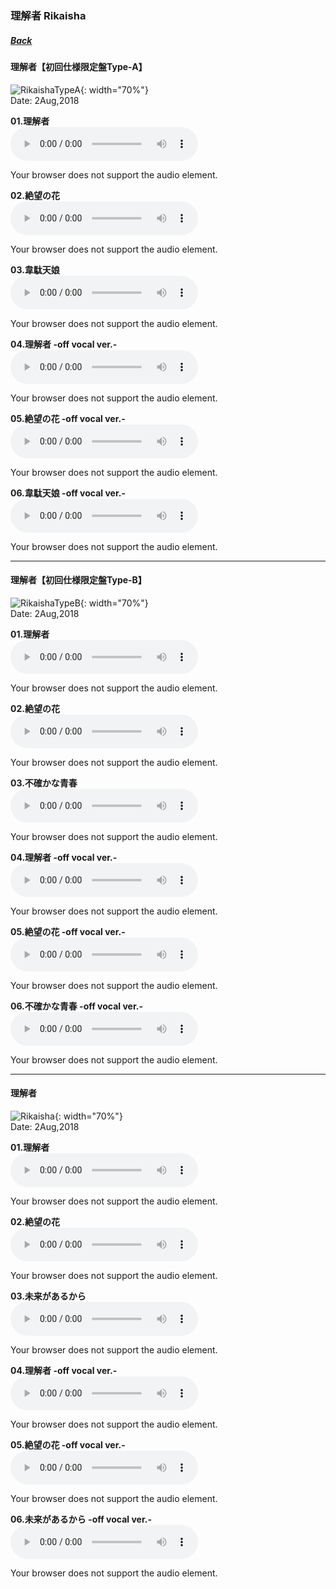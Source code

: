 ### 理解者 Rikaisha
##### [Back](Music_List.md)

#### 理解者【初回仕様限定盤Type-A】  
![RikaishaTypeA](../../Img/Music/RikaishaTypeA.jpg){: width="70%"}  
Date: 2Aug,2018  

**01.理解者**  
<audio controls="controls">
  <source type="audio/mp3" src="../../Music/03_Rikaisha/01.%20理解者.mp3"></source>
  <p>Your browser does not support the audio element.</p>
</audio>

**02.絶望の花**  
<audio controls="controls">
  <source type="audio/mp3" src="../../Music/03_Rikaisha/02.%20絶望の花.mp3"></source>
  <p>Your browser does not support the audio element.</p>
</audio>

**03.韋駄天娘**  
<audio controls="controls">
  <source type="audio/mp3" src="../../Music/03_Rikaisha/03.%20韋駄天娘.mp3"></source>
  <p>Your browser does not support the audio element.</p>
</audio>

**04.理解者 -off vocal ver.-**  
<audio controls="controls">
  <source type="audio/mp3" src="../../Music/03_Rikaisha/04.%20理解者%20-off%20vocal%20ver.-%20.mp3"></source>
  <p>Your browser does not support the audio element.</p>
</audio>

**05.絶望の花 -off vocal ver.-**  
<audio controls="controls">
  <source type="audio/mp3" src="../../Music/03_Rikaisha/05.%20絶望の花%20-off%20vocal%20ver.-%20.mp3"></source>
  <p>Your browser does not support the audio element.</p>
</audio>

**06.韋駄天娘 -off vocal ver.-**  
<audio controls="controls">
  <source type="audio/mp3" src="../../Music/03_Rikaisha/Off%20Vocal%20(Type%20A)/06.%20韋駄天娘%20-off%20vocal%20ver.-.mp3"></source>
  <p>Your browser does not support the audio element.</p>
</audio>

---

#### 理解者【初回仕様限定盤Type-B】  
![RikaishaTypeB](../../Img/Music/RikaishaTypeB.jpg){: width="70%"}  
Date: 2Aug,2018  

**01.理解者**  
<audio controls="controls">
  <source type="audio/mp3" src="../../Music/03_Rikaisha/01.%20理解者.mp3"></source>
  <p>Your browser does not support the audio element.</p>
</audio>

**02.絶望の花**  
<audio controls="controls">
  <source type="audio/mp3" src="../../Music/03_Rikaisha/02.%20絶望の花.mp3"></source>
  <p>Your browser does not support the audio element.</p>
</audio>

**03.不確かな青春**  
<audio controls="controls">
  <source type="audio/mp3" src="../../Music/03_Rikaisha/03.不確かな青春.mp3"></source>
  <p>Your browser does not support the audio element.</p>
</audio>

**04.理解者 -off vocal ver.-**  
<audio controls="controls">
  <source type="audio/mp3" src="../../Music/03_Rikaisha/04.%20理解者%20-off%20vocal%20ver.-%20.mp3"></source>
  <p>Your browser does not support the audio element.</p>
</audio>

**05.絶望の花 -off vocal ver.-**  
<audio controls="controls">
  <source type="audio/mp3" src="../../Music/03_Rikaisha/05.%20絶望の花%20-off%20vocal%20ver.-%20.mp3"></source>
  <p>Your browser does not support the audio element.</p>
</audio>

**06.不確かな青春 -off vocal ver.-**    
<audio controls="controls">
  <source type="audio/mp3" src="../../Music/03_Rikaisha/Off%20Vocal%20(Type%20B)/06.不確かな青春%20-off%20vocal%20ver.-%20.mp3"></source>
  <p>Your browser does not support the audio element.</p>
</audio>

---

#### 理解者  
![Rikaisha](../../Img/Music/Rikaisha.jpg){: width="70%"}  
Date: 2Aug,2018  

**01.理解者**  
<audio controls="controls">
  <source type="audio/mp3" src="../../Music/03_Rikaisha/01.%20理解者.mp3"></source>
  <p>Your browser does not support the audio element.</p>
</audio>

**02.絶望の花**  
<audio controls="controls">
  <source type="audio/mp3" src="../../Music/03_Rikaisha/02.%20絶望の花.mp3"></source>
  <p>Your browser does not support the audio element.</p>
</audio>

**03.未来があるから**  
<audio controls="controls">
  <source type="audio/mp3" src="../../Music/03_Rikaisha/03.未来があるから.mp3"></source>
  <p>Your browser does not support the audio element.</p>
</audio>

**04.理解者 -off vocal ver.-**  
<audio controls="controls">
  <source type="audio/mp3" src="../../Music/03_Rikaisha/04.%20理解者%20-off%20vocal%20ver.-%20.mp3"></source>
  <p>Your browser does not support the audio element.</p>
</audio>

**05.絶望の花 -off vocal ver.-**  
<audio controls="controls">
  <source type="audio/mp3" src="../../Music/03_Rikaisha/05.%20絶望の花%20-off%20vocal%20ver.-%20.mp3"></source>
  <p>Your browser does not support the audio element.</p>
</audio>

**06.未来があるから -off vocal ver.-**    
<audio controls="controls">
  <source type="audio/mp3" src="../../Music/03_Rikaisha/Off%20Vocal%20(Regular)/06.未来があるから%20-off%20vocal%20ver.-%20.mp3"></source>
  <p>Your browser does not support the audio element.</p>
</audio>

